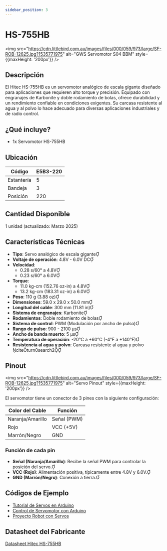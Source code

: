 ```yaml
---
sidebar_position: 3
---
```


# HS-755HB

<img src="https://cdn.littlebird.com.au/images/files/000/059/973/large/SF-ROB-12625.jpg?1535771975" alt="GWS Servomotor S04 BBM" style={{maxHeight: '200px'}} />

## Descripción

El Hitec HS-755HB es un servomotor analógico de escala gigante diseñado para aplicaciones que requieren alto torque y precisión. Equipado con engranajes de Karbonite y doble rodamiento de bolas, ofrece durabilidad y un rendimiento confiable en condiciones exigentes. Su carcasa resistente al agua y al polvo lo hace adecuado para diversas aplicaciones industriales y de radio control.

## ¿Qué incluye?

- 1x Servomotor HS-755HB

## Ubicación

| Código     | E5B3-220 |
| ---------- | -------- |
| Estantería | 5        |
| Bandeja    | 3        |
| Posición   | 220      |

## Cantidad Disponible

1 unidad (actualizado: Marzo 2025)

## Características Técnicas

- **Tipo**: Servo analógico de escala gigante
- **Voltaje de operación**: 4.8V - 6.0V DC
- **Velocidad**:
  - 0.28 s/60° a 4.8V
  - 0.23 s/60° a 6.0V
- **Torque**:
  - 11.0 kg-cm (152.76 oz-in) a 4.8V
  - 13.2 kg-cm (183.31 oz-in) a 6.0V
- **Peso**: 110 g (3.88 oz)
- **Dimensiones**: 59.0 x 29.0 x 50.0 mm
- **Longitud del cable**: 300 mm (11.81 in)
- **Sistema de engranajes**: Karbonite
- **Rodamientos**: Doble rodamiento de bolas
- **Sistema de control**: PWM (Modulación por ancho de pulso)
- **Rango de pulso**: 900 - 2100 µs
- **Ancho de banda muerto**: 5 µs
- **Temperatura de operación**: -20°C a +60°C (-4°F a +140°F)
- **Resistencia al agua y polvo**: Carcasa resistente al agua y polvo citeturn0search2

## Pinout

<img src="https://cdn.littlebird.com.au/images/files/000/059/973/large/SF-ROB-12625.jpg?1535771975" alt="Servo Pinout" style={{maxHeight: '200px'}} />

El servomotor tiene un conector de 3 pines con la siguiente configuración:

| Color del Cable  | Función      |
| ---------------- | ------------ |
| Naranja/Amarillo | Señal (PWM)  |
| Rojo             | VCC (+5V)    |
| Marrón/Negro     | GND          |

### Función de cada pin

- **Señal (Naranja/Amarillo)**: Recibe la señal PWM para controlar la posición del servo.
- **VCC (Rojo)**: Alimentación positiva, típicamente entre 4.8V y 6.0V.
- **GND (Marrón/Negro)**: Conexión a tierra.

## Códigos de Ejemplo

- [Tutorial de Servos en Arduino](https://learn.adafruit.com/adafruit-arduino-lesson-14-servo-motors)
- [Control de Servomotor con Arduino](https://www.instructables.com/Arduino-Servo-Motors/)
- [Proyecto Robot con Servos](https://create.arduino.cc/projecthub/ryanchan/simple-servo-wheel-robot-49793e)

## Datasheet del Fabricante

[Datasheet Hitec HS-755HB](https://hitecrcd.com/hs-755hb-karbonite-gear-giant-scale-servo/) 
